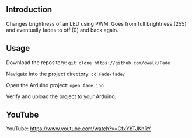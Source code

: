 ## Introduction

Changes brightness of an LED using PWM. Goes from full brightness (255) and eventually fades to off (0) and back again.

## Usage

Download the repository: `git clone https://github.com/cwalk/Fade`

Navigate into the project directory: `cd Fade/fade/`

Open the Arduino project: `open fade.ino`

Verify and upload the project to your Arduino.

## YouTube

YouTube: https://www.youtube.com/watch?v=CfxYbTJKhRY
